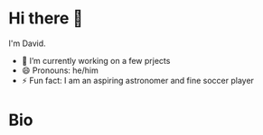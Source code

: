 # Hi there 👋

I'm David.

- 🔭 I’m currently working on a few prjects
- 😄 Pronouns: he/him
- ⚡ Fun fact: I am an aspiring astronomer and fine soccer player

# Bio
